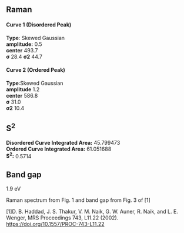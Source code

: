## Raman

#### Curve 1 (Disordered Peak)
**Type**: Skewed Gaussian\
**amplitude:** 0.5\
**center** 493.7\
**σ** 28.4
**σ2** 44.7


#### Curve 2 (Ordered Peak)
**Type**:Skewed Gaussian\
**amplitude** 1.2\
**center** 586.8\
**σ** 31.0\
**σ2** 10.4


## S<sup>2</sup>
**Disordered Curve Integrated Area:** 45.799473\
**Ordered Curve Integrated Area:** 61.051688\
**S<sup>2</sup>:** 0.5714


## Band gap
1.9 eV


Raman spectrum from Fig. 1 and band gap from Fig. 3 of [1]


[1]D. B. Haddad, J. S. Thakur, V. M. Naik, G. W. Auner, R. Naik, and L. E. Wenger, MRS Proceedings 743, L11.22 (2002).
https://doi.org/10.1557/PROC-743-L11.22
